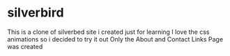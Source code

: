 # silverbird
This is a clone of silverbed site i created just for learning 
I love the css animations so i decided to try it out 
Only the About and  Contact Links Page was created
